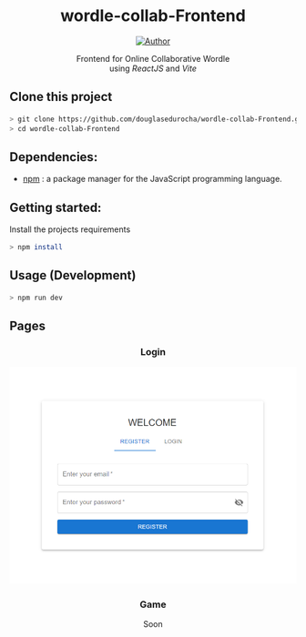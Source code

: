 <h1 align="center">wordle-collab-Frontend</h1>
</p>
<p align="center">
<a href="https://github.com/douglasedurocha"><img title="Author" src="https://img.shields.io/badge/Author-douglasedurocha-yellow.svg?style=for-the-badge&logo=github"></a>
</p>

<div align="center">Frontend for Online Collaborative Wordle<br>using <em>ReactJS</em> and <em>Vite</em></div>

## Clone this project

```bash
> git clone https://github.com/douglasedurocha/wordle-collab-Frontend.git
> cd wordle-collab-Frontend
```

## Dependencies:

+ [npm](https://python-poetry.org) : a package manager for the JavaScript programming language.

## Getting started:

Install the projects requirements

```bash
> npm install
```

## Usage (Development)

```bash
> npm run dev
```

## Pages

<h3 align="center">Login</h3>

<p align="center">
<img src="https://raw.githubusercontent.com/douglasedurocha/wordle-collab-Frontend/master/media/img/LoginSignUp.png"/>
</p>

<h3 align="center">Game</h3>

<p align="center">Soon</p>




<!-- ### Usage -->

<!-- ## Features

|| Features |
| :-: | - | -->
